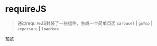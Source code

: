 # requireJS
> 通过requireJS封装了一些组件，生成一个简单页面
`caroucel` | `goTop` | `exporsure` | `loadMore`  

[预览]()
